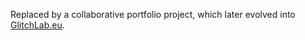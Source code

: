 Replaced by a collaborative portfolio project, which later evolved into [GlitchLab.eu](https://github.com/grohmaaan/glitchlab.eu).
